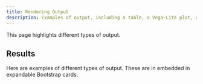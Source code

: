 ```yaml
---
title: Rendering Output
description: Examples of output, including a table, a Vega-Lite plot, and a Plotly plot
---
```


This page highlights different types of output. 

<div id="input"></div>

## Results

Here are examples of different types of output. These are in embedded in expandable Bootstrap cards.

<div id="mdpad"></div>


<script src="/js/mdpad.min.js"></script>

<script crossorigin src="https://cdnjs.cloudflare.com/ajax/libs/mithril/2.0.4/mithril.min.js"></script>
<script src="https://code.jquery.com/jquery-3.4.1.min.js" integrity="sha256-CSXorXvZcTkaix6Yvo6HppcZGetbYMGWSFlBw8HfCJo=" crossorigin="anonymous"></script>
<script src="https://stackpath.bootstrapcdn.com/bootstrap/4.1.3/js/bootstrap.min.js" integrity="sha384-ChfqqxuZUCnJSK3+MXmPNIyE6ZbWh2IMqE241rYiqJxyMiZ6OW/JmZQ5stwEULTy" crossorigin="anonymous"></script>
<script src="https://cdn.plot.ly/plotly-1.52.2.min.js"></script>
<script src="https://cdn.jsdelivr.net/npm/vega@5.9.1"></script>
<script src="https://cdn.jsdelivr.net/npm/vega-lite@4.1.1"></script>
<script src="https://cdn.jsdelivr.net/npm/vega-embed@6.2.2"></script>

<script>


function card(title, content, doshow) {
  var idref = "ref" + Math.random().toString().substring(2,15);
  return m(".card",
            m(".card-header",
              m(".mb-0",
                m("button.btn.btn-link", {"data-toggle":"collapse", "data-target":"#" + idref}, title, ))),
            m(".collapse" + (doshow ? ".show" : "") + "#" + idref,
              m(".card-body", content, )));
}

var vegaspec = {
  "$schema": "https://vega.github.io/schema/vega-lite/v4.json",
  "description": "A scatterplot showing horsepower and miles per gallons.",
  "data": {"url": "https://vega.github.io/vega-lite/examples/data/cars.json"},
  "mark": "point",
  "encoding": {
    "x": {"field": "Horsepower", "type": "quantitative"},
    "y": {"field": "Miles_per_Gallon", "type": "quantitative"},
    "color": {"field": "Origin", "type": "nominal"},
    "shape": {"field": "Origin", "type": "nominal"}
  }
}

function mdpad_init() {
    m.render(document.getElementById("input"), 
      m(".form-group",
        m("label.col-sm-7.col-form-label", "Number input"),
        m(".col-sm-4", 
          m("input.form-control", {mdpad:"A", type:"number", value:10}))));
}

function make_table(tbl) {
    var keys = Object.getOwnPropertyNames(tbl);
    var idx = Array(keys.length).fill()
    var rows = []
    for (i = 0; i < tbl[keys[1]].length; i++) {
        var cells = []
        for (j = 0; j < keys.length; j++) {
            cells.push(m("td", tbl[keys[j]][i]))
        }
        rows.push(m("tr", cells))
    }
    return m("table.table.table-striped",
             m("tr", keys.map((x) => m("th", x))),
             rows)
}

var tbl = {
    a: [10, 20, 50, 99],
    b: ["apple", "apple", "banana", "apple"],
    c: [1.3, 99, -3.3, 0.0]}

function mdpad_update() {
    m.render(document.getElementById("mdpad"), 
      m("", 
        card("HTML text", m("span", "hello ", m("b", "world")), true),
        card("Plain text", "hello world"),
        card("Vega scatter plot", m("#vis")),
        card("Plotly-js histogram", m("#hist")),
        card("Table", make_table(tbl)),
        ));
    vegaEmbed('#vis', vegaspec);
    var x = [];
    for (var i = 0; i < 500; i ++) {
    	x[i] = Math.random();
    }
    Plotly.newPlot('hist', [{x: x, type: "histogram"}]);
}

</script>

